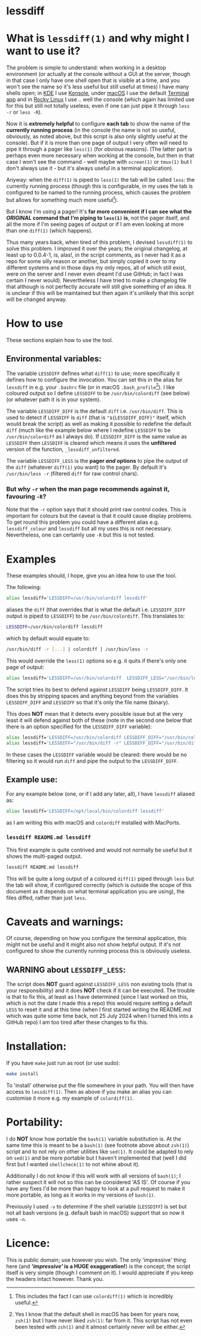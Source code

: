 # lessdiff

# What is `lessdiff(1)` and why might I want to use it?

The problem is simple to understand: when working in a desktop environment (or
actually at the console without a GUI at the server, though in that case I only
have one shell open that is visible at a time, and you won't see the name so
it's less useful but still useful at times) I have many shells open; in
[KDE](https://kde.org) I use [Konsole](https://konsole.kde.org), under
[macOS](https://www.apple.com/macos/) I use the default [Terminal
app](https://support.apple.com/en-gb/guide/terminal/welcome/mac) and in [Rocky
Linux](https://rockylinux.org) I use .. well the console (which again has
limited use for this but still not totally useless, even if one can just pipe it
through `less -r` or `less -R`).

Now it is **extremely helpful** to configure **each tab** to show the name of
the **currently running process** (in the console the name is not so useful,
obviously, as noted above, but this script is also only slightly useful at the
console). But if it is more than one page of output I very often will need to
pipe it through a pager like `less(1)` (for obvious reasons).  (The latter part
is perhaps even more necessary when working at the console, but then in that
case I won't see the command - well maybe with `screen(1)` or `tmux(1)` but I
don't always use it - but it's always useful in a terminal application).

Anyway: when the `diff(1)` is piped to `less(1)` the tab will be called `less`:
the currently running process (though this is configurable, in my uses
the tab is configured to be named to the running process, which causes the
problem but allows for something much more useful[^0]).

But I know I'm using a pager! It's **far more convenient if I can see what the
_ORIGINAL_ command that I'm piping to `less(1)` is**, not the pager itself, and
all the more if I'm seeing pages of output or if I am even looking at more than
one `diff(1)` (which happens).

Thus many years back, when tired of this problem, I devised `lessdiff(1)` to
solve this problem. I improved it over the years; the original changelog, at
least up to 0.0.4-1, is, alas!, in the script comments, as I never had it as a
repo for some silly reason or another, but simply copied it over to my different
systems and in those days my only repos, all of which still exist, were on the
server and I never even dreamt I'd use GitHub; in fact I was certain I never
would). Nevertheless I have tried to make a changelog file that although is not
perfectly accurate will still give something of an idea. It is unclear if this
will be maintained but then again it's unlikely that this script will be changed
anyway.


# How to use

These sections explain how to use the tool.

## Environmental variables:

The variable `LESSDIFF` defines what `diff(1)` to use; more specifically it defines
how to configure the invocation. You can set this in the alias for `lessdiff`
in e.g. your `.bashrc` file (or in macOS `.bash_profile`[^1]). I like coloured
output so I define `LESSDIFF` to be `/usr/bin/colordiff` (see below) (or
whatever path it is in your system).

The variable `LESSDIFF_DIFF` is the default `diff` i.e. `/usr/bin/diff`. This is
used to detect if `LESSDIFF` is `diff` (that is `"${LESSDIFF_DIFF}"` itself,
which would break the script) as well as making it possible to redefine the
default `diff` (much like the example below where I redefine `LESSDIFF` to be
`/usr/bin/colordiff` as I always do). If `LESSDIFF_DIFF` is the same value as
`LESSDIFF` then `LESSDIFF` is cleared which means it uses the **unfiltered**
version of the function, `_lessdiff_unfiltered`.

The variable `LESSDIFF_LESS` is the **pager _and_ options** to pipe the output of
the `diff` (whatever `diff(1)` you want) to the pager. By default it's
`/usr/bin/less -r` (filtered `diff` for raw control chars).

### But why `-r` when the man page recommends against it, favouring `-R`?

Note that the `-r` option says that it should print raw control codes. This is
important for colours but the caveat is that it could cause display problems. To
get round this problem you could have a different alias e.g. `lessdiff_colour`
and `lessdiff` but all my uses this is not necessary. Nevertheless, one can
certainly use `-R` but this is not tested.


[^0]: This includes the fact I can use `colordiff(1)` which is incredibly
useful.

[^1]: Yes I know that the default shell in macOS has been for years now,
`zsh(1)` but I have never liked `zsh(1)`: far from it. This script has not even
been tested with `zsh(1)` and it almost certainly never will be either.

# Examples

These examples should, I hope, give you an idea how to use the tool.

The following:

```sh
alias lessdiff='LESSDIFF=/usr/bin/colordiff lessdiff'
```


aliases the `diff` (that overrides that is what the default i.e. `LESSDIFF_DIFF`
output is piped to `LESSDIFF`) to be `/usr/bin/colordiff`. This translates to:

```sh
LESSDIFF=/usr/bin/colordiff lessdiff
```

which by default would equate to:

```sh
/usr/bin/diff -r [...] | colordiff | /usr/bin/less -r
```

This would override the `less(1)` options so e.g. it quits if there's only one
page of output:

```sh
alias lessdiff='LESSDIFF=/usr/bin/colordiff  LESSDIFF_LESS="/usr/bin/less -rF" lessdiff'
```

The script tries its best to defend against `LESSDIFF` being `LESSDIFF_DIFF`. It
does this by stripping spaces and anything beyond from the variables
`LESSDIFF_DIFF` and `LESSDIFF` so that it's only the file name (binary).

This does **NOT** mean that it detects every possible issue but at the very
least it will defend against both of these (note in the second one below that
there is an option specified for the `LESSDIFF_DIFF` variable):

```sh
alias lessdiff='LESSDIFF=/usr/bin/colordiff LESSDIFF_DIFF="/usr/bin/colordiff" lessdiff'
alias lessdiff='LESSDIFF="/usr/bin/diff -r" LESSDIFF_DIFF="/usr/bin/diff -r" lessdiff'
```

In these cases the `LESSDIFF` variable would be cleared: there would be no
filtering so it would run `diff` and pipe the output to the `LESSDIFF_DIFF`.


## Example use:

For any example below (one, or if I add any later, all), I have `lessdiff`
aliased as:


```sh
alias lessdiff='LESSDIFF=/opt/local/bin/colordiff lessdiff'
```

as I am writing this with macOS and `colordiff` installed with MacPorts.

### `lessdiff README.md lessdiff`

This first example is quite contrived and would not normally be useful but it
shows the multi-paged output.

```sh
lessdiff README.md lessdiff
```

This will be quite a long output of a coloured `diff(1)` piped through `less`
but the tab will show, if configured correctly (which is outside the scope of
this document as it depends on what terminal application you are using), the
files diffed, rather than just `less`.


# Caveats and warnings:

Of course, depending on how you configure the terminal application, this might
not be useful and it might also not show helpful output. If it's not configured
to show the currently running process this is obviously useless.


## WARNING about `LESSDIFF_LESS`:

The script does **NOT** guard against `LESSDIFF_LESS` non existing tools (that
is your responsibility) and it does **NOT** check if it can be executed. The
trouble is that to fix this, at least as I have determined (since I last worked
on this, which is not the date I made this a repo) this would require setting a
default `LESS` to reset it and at this time (when I first started writing the
README.md which was quite some time back, not 25 July 2024 when I turned this
into a GitHub repo) I am too tired after these changes to fix this.


# Installation:

If you have `make` just run as root (or use sudo):

```sh
make install
```

To 'install' otherwise put the file somewhere in your path. You will then have
access to `lessdiff(1)`. Then as above if you make an alias you can customise it more
e.g. my example of `colordiff(1)`.


# Portability:

I do **NOT** know how portable the `bash(1)` variable substitution is. At the same
time this is meant to be a `bash(1)` (see footnote above about `zsh(1)`) script and
to not rely on other utilities like `sed(1)`. It could be adapted to rely on
`sed(1)` and be more portable but I haven't implemented that (well I did first
but I wanted `shellcheck(1)` to not whine about it).

Additionally I do not know if this will work with all versions of `bash(1)`; I
rather suspect it will not so this can be considered 'AS IS'. Of course if you
have any fixes I'd be more than happy to look at a pull request to make it more
portable, as long as it works in my versions of `bash(1)`.

Previously I used `-v` to determine if the shell variable (`LESSDIFF`) is set
but not all bash versions (e.g. default bash in macOS) support that so now it
uses `-n`.


# Licence:

This is public domain; use however you wish. The only 'impressive' thing here
(and **_'impressive'_ is a HUGE exaggeration!**) is the concept; the script
itself is very simple (though I comment on it). I would appreciate if you keep
the headers intact however. Thank you.
